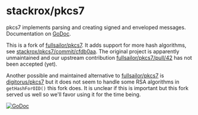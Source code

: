 # stackrox/pkcs7

pkcs7 implements parsing and creating signed and enveloped messages. Documentation on
[GoDoc](http://godoc.org/github.com/fullsailor/pkcs7).

This is a fork of [fullsailor/pkcs7](https://github.com/fullsailor/pkcs7). It adds support
for more hash algorithms, see
[stackrox/pkcs7/commit/cfdb0aa](https://github.com/stackrox/pkcs7/commit/cfdb0aa4717989152fdcc58bca185659e6308f5a).
The original project is apparently unmaintained and our upstream contribution
[fullsailor/pkcs7/pull/42](https://github.com/fullsailor/pkcs7/pull/42) has not been
accepted (yet).

Another possible and maintained alternative to [fullsailor/pkcs7](https://github.com/fullsailor/pkcs7)
is [digitorus/pkcs7](https://github.com/digitorus/pkcs7) but it does not seem to handle
some RSA algorithms in `getHashForOID()` this fork does. It is unclear if this is important
but this fork served us well so we'll favor using it for the time being.

[![GoDoc](https://godoc.org/github.com/fullsailor/pkcs7?status.svg)](https://godoc.org/github.com/fullsailor/pkcs7)
